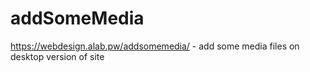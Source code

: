 # addSomeMedia
https://webdesign.alab.pw/addsomemedia/ - add some media files on desktop version of site
